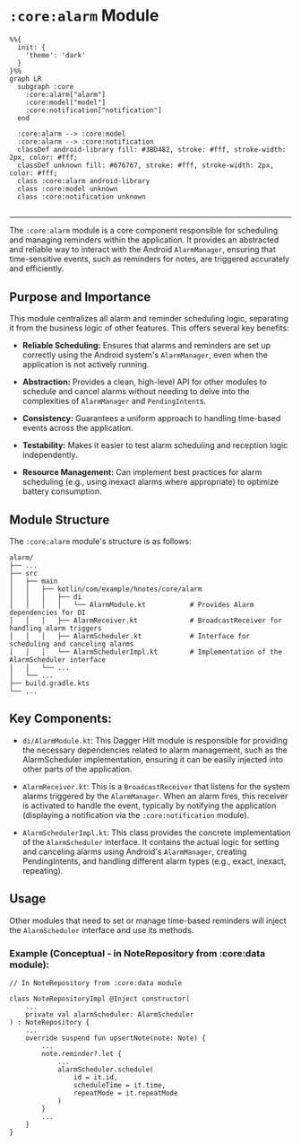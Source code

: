 # `:core:alarm` Module

```mermaid
%%{
  init: {
    'theme': 'dark'
  }
}%%
graph LR
  subgraph :core
    :core:alarm["alarm"]
    :core:model["model"]
    :core:notification["notification"]
  end

  :core:alarm --> :core:model
  :core:alarm --> :core:notification
  classDef android-library fill: #3BD482, stroke: #fff, stroke-width: 2px, color: #fff;
  classDef unknown fill: #676767, stroke: #fff, stroke-width: 2px, color: #fff;
  class :core:alarm android-library
  class :core:model unknown
  class :core:notification unknown

```

##   

___

The `:core:alarm` module is a core component responsible for scheduling and managing reminders
within the application. It provides an abstracted and reliable way to interact with the Android
`AlarmManager`, ensuring that time-sensitive events, such as reminders for notes, are triggered
accurately and efficiently.

## Purpose and Importance

This module centralizes all alarm and reminder scheduling logic, separating it from the business
logic of other features. This offers several key benefits:

- **Reliable Scheduling:** Ensures that alarms and reminders are set up correctly using the Android
  system's `AlarmManager`, even when the application is not actively running.

- **Abstraction:** Provides a clean, high-level API for other modules to schedule and cancel alarms
  without needing to delve into the complexities of `AlarmManager` and `PendingIntent`s.

- **Consistency:** Guarantees a uniform approach to handling time-based events across the
  application.

- **Testability:** Makes it easier to test alarm scheduling and reception logic independently.

- **Resource Management:** Can implement best practices for alarm scheduling (e.g., using inexact
  alarms where appropriate) to optimize battery consumption.

## Module Structure

The `:core:alarm` module's structure is as follows:

```
alarm/
├── ...
├── src
│   ├── main
│   │   ├── kotlin/com/example/hnotes/core/alarm
│   │   │   ├── di
│   │   │   │   └── AlarmModule.kt           # Provides Alarm dependencies for DI
│   │   │   ├── AlarmReceiver.kt             # BroadcastReceiver for handling alarm triggers
│   │   │   ├── AlarmScheduler.kt            # Interface for scheduling and canceling alarms
│   │   │   └── AlarmSchedulerImpl.kt        # Implementation of the AlarmScheduler interface
│   │   └── ...
│   └── ...
├── build.gradle.kts
└── ...
```

## Key Components:

- `di/AlarmModule.kt`: This Dagger Hilt module is responsible for providing the necessary
  dependencies related to alarm management, such as the AlarmScheduler implementation, ensuring it
  can be easily injected into other parts of the application.

- `AlarmReceiver.kt`: This is a `BroadcastReceiver` that listens for the system alarms triggered by
  the `AlarmManager`. When an alarm fires, this receiver is activated to handle the event, typically
  by notifying the application (displaying a notification via the `:core:notification` module).

- `AlarmSchedulerImpl.kt`: This class provides the concrete implementation of the `AlarmScheduler`
  interface. It contains the actual logic for setting and canceling alarms using Android's
  `AlarmManager`, creating PendingIntents, and handling different alarm types (e.g., exact, inexact,
  repeating).

## Usage

Other modules that need to set or manage time-based reminders will inject the `AlarmScheduler`
interface and use its methods.

### Example (Conceptual - in NoteRepository from :core:data module):

```
// In NoteRepository from :core:data module

class NoteRepositoryImpl @Inject constructor(
    ...
    private val alarmScheduler: AlarmScheduler
) : NoteRepository {
    ...
    override suspend fun upsertNote(note: Note) {
        ...
        note.reminder?.let {
            ...
            alarmScheduler.schedule(
                id = it.id,
                scheduleTime = it.time,
                repeatMode = it.repeatMode
            )
        }
        ...
    }
}
```
